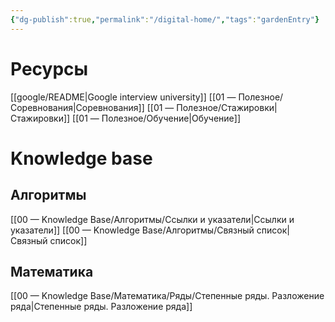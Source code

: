 ```yaml
---
{"dg-publish":true,"permalink":"/digital-home/","tags":"gardenEntry"}
---
```


# Ресурсы
[[google/README\|Google interview university]]
[[01 — Полезное/Соревнования\|Соревнования]]
[[01 — Полезное/Стажировки\|Стажировки]]
[[01 — Полезное/Обучение\|Обучение]]
# Knowledge base
## Алгоритмы
[[00 — Knowledge Base/Алгоритмы/Ссылки и указатели\|Ссылки и указатели]]
[[00 — Knowledge Base/Алгоритмы/Связный список\|Связный список]]

## Математика
[[00 — Knowledge Base/Математика/Ряды/Степенные ряды. Разложение ряда\|Степенные ряды. Разложение ряда]]
